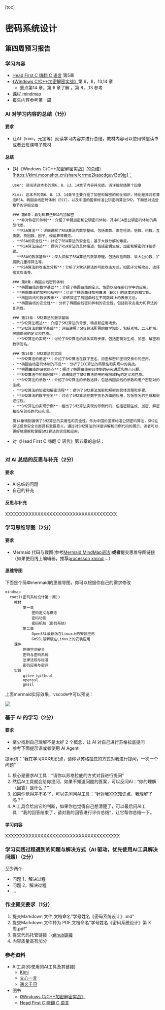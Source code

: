 [toc]
# 密码系统设计

## 第四周预习报告 
### 学习内容
- [Head First C 嗨翻 C 语言](https://www.ituring.com.cn/book/1004) 第5章
- [《Windows C/C++加密解密实战》](https://weread.qq.com/web/bookDetail/a0332190813ab78fag011422?wfrom=bookDetailH5)第 6，8，13,14 章
    - 重点第14 章，第 6 章了解 ，第 8，,13 参考
- [课程 mindmap](https://www.processon.com/mindmap/66bcf83cce68f62ecf3f63fc?from=pwa)
- 报告内容参考第一周

### AI 对学习内容的总结（1分）
#### 要求
- 让AI（kimi，元宝等）阅读学习内容并进行总结，教材内容可以使用微信读书或者云班课电子教材
#### 总结
- (对《Windows C/C++加密解密实战》的总结)[https://kimi.moonshot.cn/share/crrmq2kascdguvi3p9jg]：
  ```
  User: 请阅读这本书的第6、8、13、14章节内容并总结，请详细总结第十四章 

  Kimi: 这本书的第6、8、13、14章节主要介绍了加密和解密的相关知识，特别是非对称算法RSA、椭圆曲线密码体制（ECC），以及中国的国家标准公钥密码算法SM2。下面是对这些章节的详细总结：

  ### 第6章：非对称算法RSA的加解密
  - **非对称密码体制**：介绍了单钥加密和公钥密码体制，其中RSA是公钥密码体制的典型代表。
  - **RSA算法**：详细讲解了RSA算法的数学基础，包括素数、素性检测、倍数、约数、互质数、质因数、因子、模运算等概念。
  - **RSA的安全性**：讨论了RSA算法的安全性，基于大数分解的难度。
  - **RSA算法描述**：提供了RSA算法的具体描述，包括密钥生成、加密和解密的详细步骤。
  - **RSA的数学基础**：深入讲解了RSA算法的数学原理，包括欧拉函数、最大公约数、扩展欧几里得算法等。
  - **RSA算法的攻击及分析**：分析了对RSA算法的可能攻击方式，如因子分解攻击、选择密文攻击等。

  ### 第8章：椭圆曲线密码体制
  - **椭圆曲线的数学基础**：介绍了椭圆曲线的定义、性质以及在密码学中的应用。
  - **椭圆曲线的加密和解密**：讨论了椭圆曲线加密算法（ECC）的基本原理和实现。
  - **椭圆曲线的数学表示**：详细描述了椭圆曲线在不同数域上的表示方法。
  - **椭圆曲线的安全性**：分析了椭圆曲线密码体制的安全性，包括抗攻击能力和算法的复杂性。

  ### 第13章：SM2算法的数学基础
  - **SM2算法概述**：介绍了SM2算法的背景、特点和应用场景。
  - **SM2算法的数学基础**：详细讲解了SM2算法所需的数学知识，包括素域、二元扩域、椭圆曲线的定义和性质。
  - **SM2算法的实现**：讨论了SM2算法的具体实现步骤，包括密钥对生成、加密、解密和数字签名。

  ### 第14章：SM2算法的实现
  - **SM2算法的用途**：介绍了SM2算法在数字签名、加密解密和密钥交换中的应用。
  - **椭圆曲线密码体制的不足**：分析了ECC算法的局限性和实现中的挑战。
  - **椭圆曲线的研究热点**：探讨了椭圆曲线密码体制的研究进展和热点问题。
  - **SM2算法中的有限域**：详细描述了SM2算法使用的有限域Fq的定义和性质。
  - **SM2算法的参数**：介绍了SM2算法的参数选择，包括椭圆曲线的参数和用户密钥对的生成。
  - **SM2算法的加密和解密流程**：提供了SM2算法加密和解密的具体流程和步骤。
  - **SM2算法的数字签名**：讨论了SM2算法在数字签名方面的应用，包括签名的生成和验证过程。
  - **SM2算法的实现示例**：给出了SM2算法实现的示例代码，包括密钥生成、加密、解密和签名验签的代码实现。

  第14章特别强调了SM2算法的实用性和安全性，作为中国的国家标准公钥密码算法，SM2在保证信息安全方面具有重要意义。通过对SM2算法的详细讲解和示例代码的展示，读者可以更好地理解和掌握SM2算法的实现和应用。 

  ```
- 对《Head First C 嗨翻 C 语言》第五章的总结：
```

```
### 对 AI 总结的反思与补充（2分）
#### 要求
- AI总结的问题
- 自己的补充
#### 反思与补充
XXXXXXXXXXXXXXXXXXXXXXXXXXXXXXXXXXXXXX
### 学习思维导图（2分）
#### 要求
- Mermaid 代码与截图(参考[Mermaid MindMap语法](https://mermaid.live/edit#pako:eNpdUk1vwjAM_StWTiAx7V5Nk2A7DoEGu_ViUreN1tqZkyB1iP--8FG2kZP93svTk-2DsVKRKUzvuOrRlwygInEyuQLT6QkCWKlrHIdLA_Am3EDrQhQdRqwonBWe1Ag1PuxEPqcjsxafOlQXMDrhEQVYqIsutOAvPPgw2FY6aQbAFFtR2AoPsEjfeP31ToFQbTt6rBiorslGt2cK4Wmnj8_IFdSEMSmFP7p5itLnABas0l2Qj_ArvbyXs2ZPEMm27L7SvWATFSM12c53yOy4-c_PtUk9cYQ8RH9jtyLdzWhNDKewHj3pCC5Je3SVmZn-WhXmcCJLE1vqqTRFLiuqMXWxNCUfszRPSzYDW1NETTQzKqlpTVFjF3KXfJWjvjpsFPtRQpXLy1tetn8-guMPMYioGg))**或者**提交思维导图链接（如果使用线上编辑器，推荐[processon](https://www.processon.com/),[xmind](https://xmind.cn/),...）
#### 思维导图

下面是个简单mermaid的思维导图，你可以根据你自己的需求修改
```mermaid
mindmap
  root((密码系统设计第一周))
    教材
        第一章
            密码定义与概念
            密码功能
            密码机制（密码系统）
        第二章
            OpenSSL最新版在Linux上的安装应用
            GmSSL最新版在Linux上的安装应用
    课件
        网络空间安全
        密码与密码系统
        法律法规与标准
        密码应用与密评
    实践
        gitee（github）
        openssl
        gmssl
```

上面mermaid实际效果，vscode中可以预览：

![](https://img2024.cnblogs.com/blog/741560/202409/741560-20240904061456450-999400634.png)


### 基于 AI 的学习（2分）
#### 要求
- 至少找到自己理解不是太好 2 个概念，让 AI 对自己进行苏格拉底提问
- 参考下面提示语或者使用 AI Agent

提示词：“我在学习XXX知识点，请你以苏格拉底的方式对我进行提问，一次一个问题”
1. 核心是要求AI工具：“请你以苏格拉底的方式对我进行提问”
2. 然后AI工具就会给你提问，如果不知道问题的答案，可以反问AI：“你的理解（回答）是什么？”
3. 如果你觉得差不多了，可以先问问AI工具：“针对我XXX知识点，我理解了吗？”
4. AI工具会给出它的判断，如果你也觉得自己想清楚了，可以最后问AI工具：“我的回答结束了，请对我的回答进行评价总结”，让它帮你总结一下。

#### 学习内容
XXXXXXXXXXXXXXXXXXXXXXXXXXXXXXXXXXXXXXX

### 学习实践过程遇到的问题与解决方式（AI 驱动，优先使用AI工具解决问题）（2分）
至少两个
- 问题 1，解决过程
- 问题 2，解决过程
- ...

### 作业提交要求（1分）

1. 提交Markdown 文件,文档命名“学号姓名《密码系统设计》.md”
2. 提交Markdown 文件转为 PDF,文档命名“学号姓名《密码系统设计》第 X 周.pdf”
3. 提交代码托管链接：[github链接](https://github.com/youer0219/Information-Security-System-Design-Assignment) 
4. 内容质量高有加分

### 参考资料
- AI工具(你使用的AI工具及其链接)
  - [Kimi](https://kimi.moonshot.cn/)
  - [文心一言](https://yiyan.baidu.com/)
  - [通义千问](https://tongyi.aliyun.com/)
- 图书
  - [《Windows C/C++加密解密实战》](https://weread.qq.com/web/bookDetail/a0332190813ab78fag011422?wfrom=bookDetailH5)
  - [Head First C 嗨翻 C 语言](https://www.ituring.com.cn/book/1004)
